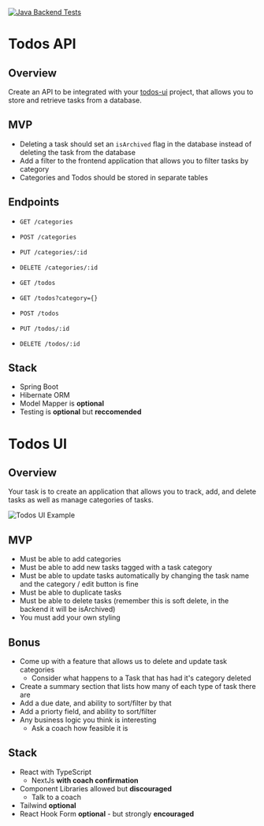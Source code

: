 [![Java Backend Tests](https://github.com/James-Nemeth/ToDo-App/actions/workflows/ci.yml/badge.svg)](https://github.com/James-Nemeth/ToDo-App/actions/workflows/ci.yml)

# Todos API

## Overview

Create an API to be integrated with your [todos-ui](../todos-ui/) project, that allows you to store and retrieve tasks from a database.

## MVP

- Deleting a task should set an `isArchived` flag in the database instead of deleting the task from the database
- Add a filter to the frontend application that allows you to filter tasks by category
- Categories and Todos should be stored in separate tables

## Endpoints

- `GET /categories`
- `POST /categories`
- `PUT /categories/:id`
- `DELETE /categories/:id`

- `GET /todos`
- `GET /todos?category={}`
- `POST /todos`
- `PUT /todos/:id`
- `DELETE /todos/:id`

## Stack

- Spring Boot
- Hibernate ORM
- Model Mapper is **optional**
- Testing is **optional** but **reccomended**

# Todos UI

## Overview

Your task is to create an application that allows you to track, add, and delete tasks as well as manage categories of tasks.

![Todos UI Example](assets/todos_app.PNG)

## MVP

- Must be able to add categories
- Must be able to add new tasks tagged with a task category
- Must be able to update tasks automatically by changing the task name and the category / edit button is fine
- Must be able to duplicate tasks
- Must be able to delete tasks (remember this is soft delete, in the backend it will be isArchived)
- You must add your own styling

## Bonus

- Come up with a feature that allows us to delete and update task categories
  - Consider what happens to a Task that has had it's category deleted
- Create a summary section that lists how many of each type of task there are
- Add a due date, and ability to sort/filter by that
- Add a priorty field, and ability to sort/filter
- Any business logic you think is interesting
  - Ask a coach how feasible it is

## Stack

- React with TypeScript
  - NextJs **with coach confirmation**
- Component Libraries allowed but **discouraged**
  - Talk to a coach
- Tailwind **optional**
- React Hook Form **optional** - but strongly **encouraged**
